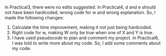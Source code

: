 In Practical3, there were no edits suggested.
In Practical4, d and e should not have been hardcoded, wrong code for w and wrong explanation.
So, I made the following changes:
1. Calculate the time improvement, making it not just being hardcoded.
2. Right code for w, making W only be true when one of X and Y is true.
3. I have	used	pseudocode	to	plan	and	comment	my	project.
In Practical6, I was told to write more about my code.
So, I add some comments about my code.
